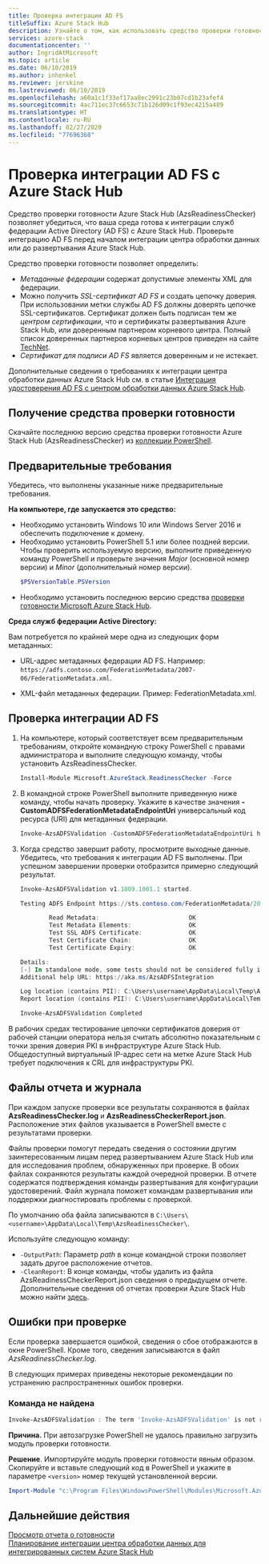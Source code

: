 ```yaml
---
title: Проверка интеграции AD FS
titleSuffix: Azure Stack Hub
description: Узнайте о том, как использовать средство проверки готовности Azure Stack Hub для проверки интеграции AD FS с Azure Stack Hub.
services: azure-stack
documentationcenter: ''
author: IngridAtMicrosoft
ms.topic: article
ms.date: 06/10/2019
ms.author: inhenkel
ms.reviewer: jerskine
ms.lastreviewed: 06/10/2019
ms.openlocfilehash: a60a1c1f33ef17aa8ec2991c23b07cd1b23afef4
ms.sourcegitcommit: 4ac711ec37c6653c71b126d09c1f93ec4215a489
ms.translationtype: HT
ms.contentlocale: ru-RU
ms.lasthandoff: 02/27/2020
ms.locfileid: "77696368"
---
```

# <a name="validate-ad-fs-integration-for-azure-stack-hub"></a>Проверка интеграции AD FS с Azure Stack Hub

Средство проверки готовности Azure Stack Hub (AzsReadinessChecker) позволяет убедиться, что ваша среда готова к интеграции служб федерации Active Directory (AD FS) с Azure Stack Hub. Проверьте интеграцию AD FS перед началом интеграции центра обработки данных или до развертывания Azure Stack Hub.

Средство проверки готовности позволяет определить:

* *Метаданные федерации* содержат допустимые элементы XML для федерации.
* Можно получить *SSL-сертификат AD FS* и создать цепочку доверия. При использовании метки службы AD FS должны доверять цепочке SSL-сертификатов. Сертификат должен быть подписан тем же *центром сертификации*, что и сертификаты развертывания Azure Stack Hub, или доверенным партнером корневого центра. Полный список доверенных партнеров корневых центров приведен на сайте [TechNet](https://gallery.technet.microsoft.com/Trusted-Root-Certificate-123665ca).
* *Сертификат для подписи AD FS* является доверенным и не истекает.

Дополнительные сведения о требованиях к интеграции центра обработки данных Azure Stack Hub см. в статье [Интеграция удостоверения AD FS с центром обработки данных Azure Stack Hub](azure-stack-integrate-identity.md).

## <a name="get-the-readiness-checker-tool"></a>Получение средства проверки готовности

Скачайте последнюю версию средства проверки готовности Azure Stack Hub (AzsReadinessChecker) из [коллекции PowerShell](https://aka.ms/AzsReadinessChecker).  

## <a name="prerequisites"></a>Предварительные требования

Убедитесь, что выполнены указанные ниже предварительные требования.

**На компьютере, где запускается это средство:**

* Необходимо установить Windows 10 или Windows Server 2016 и обеспечить подключение к домену.
* Необходимо установить PowerShell 5.1 или более поздней версии. Чтобы проверить используемую версию, выполните приведенную команду PowerShell и проверьте значения *Major* (основной номер версии) и *Minor* (дополнительный номер версии).  
    ```powershell
    $PSVersionTable.PSVersion
    ```
* Необходимо установить последнюю версию средства [проверки готовности Microsoft Azure Stack Hub](https://aka.ms/AzsReadinessChecker).

**Среда служб федерации Active Directory:**

Вам потребуется по крайней мере одна из следующих форм метаданных:

- URL-адрес метаданных федерации AD FS. Например: `https://adfs.contoso.com/FederationMetadata/2007-06/FederationMetadata.xml`.
* XML-файл метаданных федерации. Пример: FederationMetadata.xml.

## <a name="validate-ad-fs-integration"></a>Проверка интеграции AD FS

1. На компьютере, который соответствует всем предварительным требованиям, откройте командную строку PowerShell с правами администратора и выполните следующую команду, чтобы установить AzsReadinessChecker.

    ```powershell
    Install-Module Microsoft.AzureStack.ReadinessChecker -Force
    ```

1. В командной строке PowerShell выполните приведенную ниже команду, чтобы начать проверку. Укажите в качестве значения **-CustomADFSFederationMetadataEndpointUri** универсальный код ресурса (URI) для метаданных федерации.

     ```powershell
     Invoke-AzsADFSValidation -CustomADFSFederationMetadataEndpointUri https://adfs.contoso.com/FederationMetadata/2007-06/FederationMetadata.xml
     ```

1. Когда средство завершит работу, просмотрите выходные данные. Убедитесь, что требования к интеграции AD FS выполнены. При успешном завершении проверки отобразится примерно следующий результат.

    ```powershell
    Invoke-AzsADFSValidation v1.1809.1001.1 started.

    Testing ADFS Endpoint https://sts.contoso.com/FederationMetadata/2007-06/FederationMetadata.xml

            Read Metadata:                         OK
            Test Metadata Elements:                OK
            Test SSL ADFS Certificate:             OK
            Test Certificate Chain:                OK
            Test Certificate Expiry:               OK

    Details:
    [-] In standalone mode, some tests should not be considered fully indicative of connectivity or readiness the Azure Stack Hub Stamp requires prior to Datacenter Integration.
    Additional help URL: https://aka.ms/AzsADFSIntegration

    Log location (contains PII): C:\Users\username\AppData\Local\Temp\AzsReadinessChecker\AzsReadinessChecker.log
    Report location (contains PII): C:\Users\username\AppData\Local\Temp\AzsReadinessChecker\AzsReadinessCheckerReport.json

    Invoke-AzsADFSValidation Completed
    ```

В рабочих средах тестирование цепочки сертификатов доверия от рабочей станции оператора нельзя считать абсолютно показательным с точки зрения доверия PKI в инфраструктуре Azure Stack Hub. Общедоступный виртуальный IP-адрес сети на метке Azure Stack Hub требует подключения к CRL для инфраструктуры PKI.

## <a name="report-and-log-file"></a>Файлы отчета и журнала

При каждом запуске проверки все результаты сохраняются в файлах **AzsReadinessChecker.log** и **AzsReadinessCheckerReport.json**. Расположение этих файлов указывается в PowerShell вместе с результатами проверки.

Файлы проверки помогут передать сведения о состоянии другим заинтересованным лицам перед развертыванием Azure Stack Hub или для исследования проблем, обнаруженных при проверке. В обоих файлах сохраняются результаты каждой очередной проверки. В отчете содержатся подтверждения команды развертывания для конфигурации удостоверений. Файл журнала поможет командам развертывания или поддержки диагностировать проблемы с проверкой.

По умолчанию оба файла записываются в `C:\Users\<username>\AppData\Local\Temp\AzsReadinessChecker\`.

Используйте следующую команду:

* `-OutputPath`: Параметр *path* в конце командной строки позволяет задать другое расположение отчетов.
* `-CleanReport`: В конце команды, чтобы удалить из файла AzsReadinessCheckerReport.json сведения о предыдущем отчете. Дополнительные сведения об отчетах проверки Azure Stack Hub можно найти [здесь](azure-stack-validation-report.md).

## <a name="validation-failures"></a>Ошибки при проверке

Если проверка завершается ошибкой, сведения о сбое отображаются в окне PowerShell. Кроме того, сведения записываются в файл *AzsReadinessChecker.log*.

В следующих примерах приведены некоторые рекомендации по устранению распространенных ошибок проверки.

### <a name="command-not-found"></a>Команда не найдена

```powershell
Invoke-AzsADFSValidation : The term 'Invoke-AzsADFSValidation' is not recognized as the name of a cmdlet, function, script file, or operable program. Check the spelling of the name, or if a path was included, verify that the path is correct and try again.
```

**Причина.** При автозагрузке PowerShell не удалось правильно загрузить модуль проверки готовности.

**Решение**. Импортируйте модуль проверки готовности явным образом. Скопируйте и вставьте следующий код в PowerShell и укажите в параметре `<version>` номер текущей установленной версии.

```powershell
Import-Module "c:\Program Files\WindowsPowerShell\Modules\Microsoft.AzureStack.ReadinessChecker\<version>\Microsoft.AzureStack.ReadinessChecker.psd1" -Force
```

## <a name="next-steps"></a>Дальнейшие действия

[Просмотр отчета о готовности](azure-stack-validation-report.md)  
[Планирование интеграции центра обработки данных для интегрированных систем Azure Stack Hub](azure-stack-datacenter-integration.md)  
